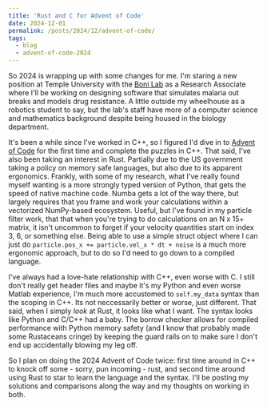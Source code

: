 ```yaml
---
title: 'Rust and C for Advent of Code'
date: 2024-12-01
permalink: /posts/2024/12/advent-of-code/
tags:
  - blog
  - advent-of-code-2024
---
```


So 2024 is wrapping up with some changes for me. I'm staring a new position at Temple University with the [Boni Lab](mol.ax) as a Research Associate where I'll be working on designing software that simulates malaria out breaks and models drug resistance. A little outside my wheelhouse as a robotics student to say, but the lab's staff have more of a computer science and mathematics background despite being housed in the biology department. 

It's been a while since I've worked in C++, so I figured I'd dive in to [Advent of Code](https://adventofcode.com/) for the first time and complete the puzzles in C++. That said, I've also been taking an interest in Rust. Partially due to the US government taking a policy on memory safe languages, but also due to its apparent ergonomics. Frankly, with some of my research, what I've really found myself wanting is a more strongly typed version of Python, that gets the speed of native machine code. Numba gets a lot of the way there, but largely requires that you frame and work your calculations within a vectorized NumPy-based ecosystem. Useful, but I've found in my particle filter work, that that when you're trying to do calculations on an N x 15+ matrix, it isn't uncommon to forget if your velocity quantities start on index 3, 6, or something else. Being able to use a simple struct object where I can just do `particle.pos_x += particle.vel_x * dt + noise` is a much more ergonomic approach, but to do so I'd need to go down to a compiled language.

I've always had a love-hate relationship with C++, even worse with C. I still don't really get header files and maybe it's my Python and even worse Matlab experience, I'm much more accustomed to `self.my_data` syntax than the scoping in C++. Its not neccessarily better or worse, just different. That said, when I simply *look* at Rust, it looks like what I want. The syntax looks like Python and C/C++ had a baby. The borrow checker allows for compiled performance with Python memory safety (and I know that probably made some Rustaceans cringe) by keeping the guard rails on to make sure I don't end up accidentally blowing my leg off.

So I plan on doing the 2024 Advent of Code twice: first time around in C++ to knock off some - sorry, pun incoming - rust, and second time around using Rust to star to learn the language and the syntax. I'll be posting my solutions and comparisons along the way and my thoughts on working in both.
